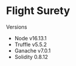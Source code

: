 # Flight Surety

Versions
  - Node v16.13.1
  - Truffle v5.5.2
  - Ganache v7.0.1
  - Solidity 0.8.12
